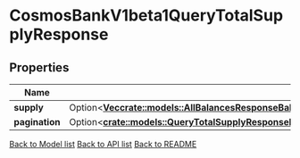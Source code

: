 # CosmosBankV1beta1QueryTotalSupplyResponse

## Properties

| Name           | Type                                                                                                                                                                                                              | Description | Notes      |
| -------------- | ----------------------------------------------------------------------------------------------------------------------------------------------------------------------------------------------------------------- | ----------- | ---------- |
| **supply**     | Option<[**Vec<crate::models::AllBalancesResponseBalancesInner>**](AllBalances_response_balances_inner.md)>                                                                                                    |             | [optional] |
| **pagination** | Option<[**crate::models::QueryTotalSupplyResponseIsTheResponseTypeForTheQueryTotalSupplyRpcMethodPagination**](QueryTotalSupplyResponse_is_the_response_type_for_the_Query_TotalSupply_RPC_method_pagination.md)> |             | [optional] |

[Back to Model list](../README.md#documentation-for-models) [Back to API list](../README.md#documentation-for-api-endpoints) [Back to README](../README.md)
